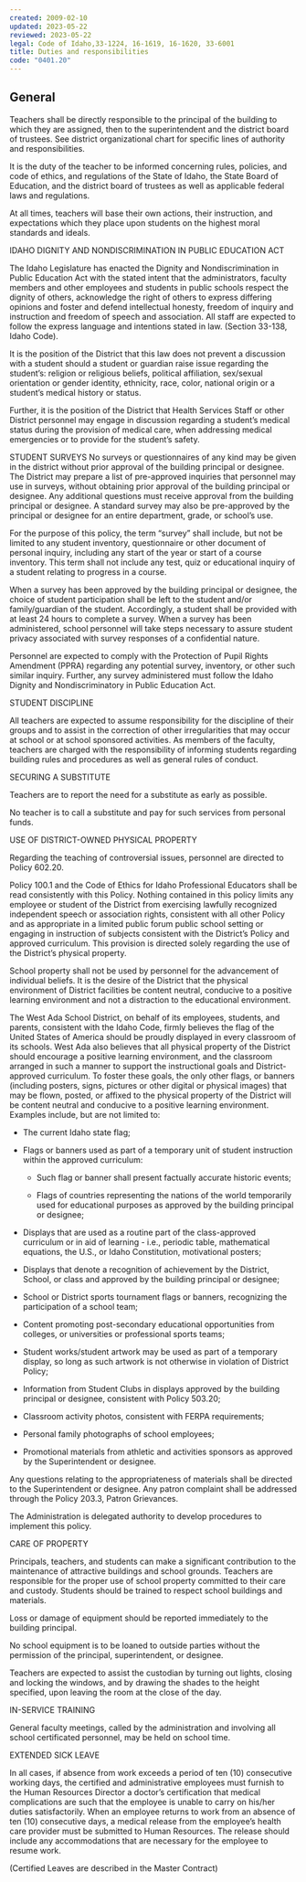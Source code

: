 ```yaml
---
created: 2009-02-10
updated: 2023-05-22
reviewed: 2023-05-22
legal: Code of Idaho,33-1224, 16-1619, 16-1620, 33-6001
title: Duties and responsibilities
code: "0401.20"
---
```


## General
Teachers shall be directly responsible to the principal of the building to which they are assigned, then to the superintendent and the district board of trustees. See district organizational chart for specific lines of authority and responsibilities.

It is the duty of the teacher to be informed concerning rules, policies, and code of ethics, and regulations of the State of Idaho, the State Board of Education, and the district board of trustees as well as applicable federal laws and regulations.

At all times, teachers will base their own actions, their instruction, and expectations which they place upon students on the highest moral standards and ideals.

IDAHO DIGNITY AND NONDISCRIMINATION IN PUBLIC EDUCATION ACT

The Idaho Legislature has enacted the Dignity and Nondiscrimination in Public Education Act with the stated intent that the administrators, faculty members and other employees and students in public schools respect the dignity of others, acknowledge the right of others to express differing opinions and foster and defend intellectual honesty, freedom of inquiry and instruction and freedom of speech and association. All staff are expected to follow the express language and intentions stated in law. (Section 33-138, Idaho Code).

It is the position of the District that this law does not prevent a discussion with a student should a student or guardian raise issue regarding the student’s: religion or religious beliefs, political affiliation, sex/sexual orientation or gender identity, ethnicity, race, color, national origin or a student’s medical history or status.

Further, it is the position of the District that Health Services Staff or other District personnel may engage in discussion regarding a student’s medical status during the provision of medical care, when addressing medical emergencies or to provide for the student’s safety.

STUDENT SURVEYS No surveys or questionnaires of any kind may be given in the district without prior approval of the building principal or designee. The District may prepare a list of pre-approved inquiries that personnel may use in surveys, without obtaining prior approval of the building principal or designee. Any additional questions must receive approval from the building principal or designee. A standard survey may also be pre-approved by the principal or designee for an entire department, grade, or school’s use.

For the purpose of this policy, the term “survey” shall include, but not be limited to any student inventory, questionnaire or other document of personal inquiry, including any start of the year or start of a course inventory. This term shall not include any test, quiz or educational inquiry of a student relating to progress in a course.

When a survey has been approved by the building principal or designee, the choice of student participation shall be left to the student and/or family/guardian of the student. Accordingly, a student shall be provided with at least 24 hours to complete a survey. When a survey has been administered, school personnel will take steps necessary to assure student privacy associated with survey responses of a confidential nature.

Personnel are expected to comply with the Protection of Pupil Rights Amendment (PPRA) regarding any potential survey, inventory, or other such similar inquiry. Further, any survey administered must follow the Idaho Dignity and Nondiscriminatory in Public Education Act.

STUDENT DISCIPLINE

All teachers are expected to assume responsibility for the discipline of their groups and to assist in the correction of other irregularities that may occur at school or at school sponsored activities. As members of the faculty, teachers are charged with the responsibility of informing students regarding building rules and procedures as well as general rules of conduct.

SECURING A SUBSTITUTE

Teachers are to report the need for a substitute as early as possible.

No teacher is to call a substitute and pay for such services from personal funds.

USE OF DISTRICT-OWNED PHYSICAL PROPERTY

Regarding the teaching of controversial issues, personnel are directed to Policy 602.20.

Policy 100.1 and the Code of Ethics for Idaho Professional Educators shall be read consistently with this Policy. Nothing contained in this policy limits any employee or student of the District from exercising lawfully recognized independent speech or association rights, consistent with all other Policy and as appropriate in a limited public forum public school setting or engaging in instruction of subjects consistent with the District’s Policy and approved curriculum. This provision is directed solely regarding the use of the District’s physical property.

School property shall not be used by personnel for the advancement of individual beliefs. It is the desire of the District that the physical environment of District facilities be content neutral, conducive to a positive learning environment and not a distraction to the educational environment.

The West Ada School District, on behalf of its employees, students, and parents, consistent with the Idaho Code, firmly believes the flag of the United States of America should be proudly displayed in every classroom of its schools. West Ada also believes that all physical property of the District should encourage a positive learning environment, and the classroom arranged in such a manner to support the instructional goals and District-approved curriculum. To foster these goals, the only other flags, or banners (including posters, signs, pictures or other digital or physical images) that may be flown, posted, or affixed to the physical property of the District will be content neutral and conducive to a positive learning environment. Examples include, but are not limited to:

- The current Idaho state flag;

- Flags or banners used as part of a temporary unit of student instruction within the approved curriculum:

    - Such flag or banner shall present factually accurate historic events;

    - Flags of countries representing the nations of the world temporarily used for educational purposes     as approved by the building principal or designee;

- Displays that are used as a routine part of the class-approved curriculum or in aid of learning - i.e., periodic table, mathematical equations, the U.S., or Idaho Constitution, motivational posters;

- Displays that denote a recognition of achievement by the District, School, or class and approved by the building principal or designee;

- School or District sports tournament flags or banners, recognizing the participation of a school team;

- Content promoting post-secondary educational opportunities from colleges, or universities or professional sports teams;

- Student works/student artwork may be used as part of a temporary display, so long as such artwork is not otherwise in violation of District Policy;

- Information from Student Clubs in displays approved by the building principal or designee, consistent with Policy 503.20;

- Classroom activity photos, consistent with FERPA requirements;

- Personal family photographs of school employees;

- Promotional materials from athletic and activities sponsors as approved by the Superintendent or designee.

Any questions relating to the appropriateness of materials shall be directed to the Superintendent or designee. Any patron complaint shall be addressed through the Policy 203.3, Patron Grievances.

The Administration is delegated authority to develop procedures to implement this policy.

CARE OF PROPERTY

Principals, teachers, and students can make a significant contribution to the maintenance of attractive buildings and school grounds. Teachers are responsible for the proper use of school property committed to their care and custody. Students should be trained to respect school buildings and materials.

Loss or damage of equipment should be reported immediately to the building principal.

No school equipment is to be loaned to outside parties without the permission of the principal, superintendent, or designee.

Teachers are expected to assist the custodian by turning out lights, closing and locking the windows, and by drawing the shades to the height specified, upon leaving the room at the close of the day.

IN-SERVICE TRAINING

General faculty meetings, called by the administration and involving all school certificated personnel, may be held on school time.

EXTENDED SICK LEAVE

In all cases, if absence from work exceeds a period of ten (10) consecutive working days, the certified and administrative employees must furnish to the Human Resources Director a doctor’s certification that medical complications are such that the employee is unable to carry on his/her duties satisfactorily. When an employee returns to work from an absence of ten (10) consecutive days, a medical release from the employee’s health care provider must be submitted to Human Resources. The release should include any accommodations that are necessary for the employee to resume work.

(Certified Leaves are described in the Master Contract)

